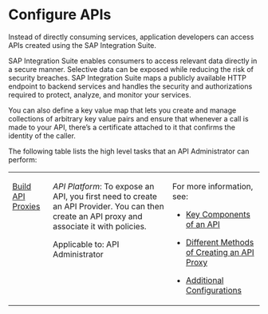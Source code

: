 <!-- loio0bb111ef7f0c4c3a9158778342acfd98 -->

# Configure APIs

Instead of directly consuming services, application developers can access APIs created using the SAP Integration Suite.

SAP Integration Suite enables consumers to access relevant data directly in a secure manner. Selective data can be exposed while reducing the risk of security breaches. SAP Integration Suite maps a publicly available HTTP endpoint to backend services and handles the security and authorizations required to protect, analyze, and monitor your services.

You can also define a key value map that lets you create and manage collections of arbitrary key value pairs and ensure that whenever a call is made to your API, there’s a certificate attached to it that confirms the identity of the caller.

The following table lists the high level tasks that an API Administrator can perform:


<table>
<tr>
<td valign="top">

[Build API Proxies](build-api-proxies-74c042b.md) 

</td>
<td valign="top">

*API Platform*: To expose an API, you first need to create an API Provider. You can then create an API proxy and associate it with policies.

Applicable to: API Administrator

</td>
<td valign="top">

For more information, see:

-   [Key Components of an API](key-components-of-an-api-19c0654.md)

-   [Different Methods of Creating an API Proxy](different-methods-of-creating-an-api-proxy-4ac0431.md)

-   [Additional Configurations](additional-configurations-de7285c.md)




</td>
</tr>
</table>

